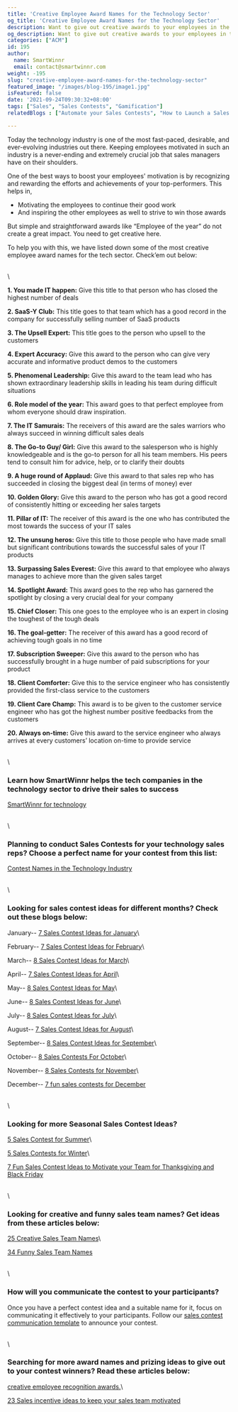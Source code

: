 ```yaml
---
title: 'Creative Employee Award Names for the Technology Sector'
og_title: 'Creative Employee Award Names for the Technology Sector'
description: Want to give out creative awards to your employees in the technology industry? Here is a comprehensive list of employee recognition award names which you use to recognize and appreciate your top-performers in the technology industry
og_description: Want to give out creative awards to your employees in the technology industry? Here is a comprehensive list of employee recognition award names which you use to recognize and appreciate your top-performers in the technology industry
categories: ["ACM"]
id: 195
author:
  name: SmartWinnr
  email: contact@smartwinnr.com
weight: -195
slug: "creative-employee-award-names-for-the-technology-sector"
featured_image: "/images/blog-195/image1.jpg"
isFeatured: false
date: '2021-09-24T09:30:32+08:00'
tags: ["Sales", "Sales Contests", "Gamification"]
relatedBlogs : ["Automate your Sales Contests", "How to Launch a Sales Contest", "25 Creative Sales Team Names", "Sales Contest Communication Template", "Top 20 Sales Contest Names", "23 Sales incentive ideas to keep your sales team motivated"]

---
```


Today the technology industry is one of the most fast-paced, desirable, and ever-evolving industries out there. Keeping employees motivated in such an industry is a never-ending and extremely crucial job that sales managers have on their shoulders.

One of the best ways to boost your employees' motivation is by recognizing and rewarding the efforts and achievements of your top-performers. This helps in,

* Motivating the employees to continue their good work
* And inspiring the other employees as well to strive to win those awards

But simple and straightforward awards like “Employee of the year” do not create a great impact. You need to get creative here.

To help you with this, we have listed down some of the most creative employee award names for the tech sector. Check’em out below:

\
\

**1. You made IT happen:** Give this title to that person who has closed the highest number of deals

**2. SaaS-Y Club:** This title goes to that team which has a good record in the company for successfully selling number of SaaS products

**3. The Upsell Expert:** This title goes to the person who upsell to the customers

**4. Expert Accuracy:** Give this award to the person who can give very accurate and informative product demos to the customers

**5. Phenomenal Leadership:** Give this award to the team lead who has shown extraordinary leadership skills in leading his team during difficult situations

**6. Role model of the year:** This award goes to that perfect employee from whom everyone should draw inspiration.

**7. The IT Samurais:** The receivers of this award are the sales warriors who always succeed in winning difficult sales deals 

**8. The Go-to Guy/ Girl:** Give this award to the salesperson who is highly knowledgeable and is the go-to person for all his team members. His peers tend to consult him for advice, help, or to clarify their doubts

**9. A huge round of Applaud:** Give this award to that sales rep who has succeeded in closing the biggest deal (in terms of money) ever

**10. Golden Glory:** Give this award to the person who has got a good record of consistently hitting or exceeding her sales targets

**11. Pillar of IT:** The receiver of this award is the one who has contributed the most towards the success of your IT sales

**12. The unsung heros:** Give this title to those people who have made small but significant contributions towards the successful sales of your IT products 

**13. Surpassing Sales Everest:** Give this award to that employee who always manages to achieve more than the given sales target

**14. Spotlight Award:** This award goes to the rep who has garnered the spotlight by closing a very crucial deal for your company

**15. Chief Closer:** This one goes to the employee who is an expert in closing the toughest of the tough deals

**16. The goal-getter:** The receiver of this award has a good record of achieving tough goals in no time

**17. Subscription Sweeper:** Give this award to the person who has successfully brought in a huge number of paid subscriptions for your product 

**18. Client Comforter:** Give this to the service engineer who has consistently provided the first-class service to the customers

**19. Client Care Champ:** This award is to be given to the customer service engineer who has got the highest number positive feedbacks from the customers

**20. Always on-time:** Give this award to the service engineer who always arrives at every customers’ location on-time to provide service

\
\

### Learn how SmartWinnr helps the tech companies in the technology sector to drive their sales to success

[SmartWinnr for technology](https://www.smartwinnr.com/solutions/technology/)

\
\

### Planning to conduct Sales Contests for your technology sales reps? Choose a perfect name for your contest from this list:

[Contest Names in the Technology Industry](https://www.smartwinnr.com/post/contest-names-in-the-technology-industry/)

\
\

### Looking for sales contest ideas for different months? Check out these blogs below:

January-- [7 Sales Contest Ideas for January](https://www.smartwinnr.com/post/7-sales-contest-ideas-for-january/)\

February-- [7 Sales Contest Ideas for February](https://www.smartwinnr.com/post/7-sales-contest-ideas-for-february/)\

March-- [8 Sales Contest Ideas for March](https://www.smartwinnr.com/post/8-sales-contest-ideas-for-march/)\

April-- [7 Sales Contest Ideas for April](https://www.smartwinnr.com/post/7-sales-contest-ideas-for-april/)\

May-- [8 Sales Contest Ideas for May](https://www.smartwinnr.com/post/8-sales-contest-ideas-for-may/)\ 

June-- [8 Sales Contest Ideas for June](https://www.smartwinnr.com/post/8-sales-contest-ideas-for-june/)\

July-- [8 Sales Contest Ideas for July](https://www.smartwinnr.com/post/8-sales-contest-ideas-for-july-2023/)\

August-- [7 Sales Contest Ideas for August](https://www.smartwinnr.com/post/7-sales-contest-ideas-for-august/)\

September-- [8 Sales Contest Ideas for September](https://www.smartwinnr.com/post/8-sales-contest-ideas-for-september/)\

October-- [8 Sales Contests For October](https://smartwinnr.com/post/8-sales-contests-for-october/)\

November-- [8 Sales Contests for November](https://smartwinnr.com/post/8-sales-contests-for-november/)\

December-- [7 fun sales contests for December](https://smartwinnr.com/post/7-fun-sales-contests-for-december/)

\
\

### Looking for more Seasonal Sales Contest Ideas?

[5 Sales Contest for Summer](https://smartwinnr.com/post/5-sales-contest-for-summer/)\

[5 Sales Contests for Winter](https://smartwinnr.com/post/sales-contests-for-winter/)\

[7 Fun Sales Contest Ideas to Motivate your Team for Thanksgiving and Black Friday](https://www.smartwinnr.com/post/7-fun-sales-contest-ideas-to-motivate-your-team-for-thanksgiving-and-black-friday/)

\
\

### Looking for creative and funny sales team names? Get ideas from these articles below:

[25 Creative Sales Team Names](https://www.smartwinnr.com/post/25-creative-sales-team-names/)\

[34 Funny Sales Team Names](https://www.smartwinnr.com/post/funny-sales-team-names/)

\
\


### How will you communicate the contest to your participants?

Once you have a perfect contest idea and a suitable name for it, focus on communicating it effectively to your participants. Follow our [sales contest communication template](https://www.smartwinnr.com/post/sales-contest-communication-template/) to announce your contest.

\
\

### Searching for more award names and prizing ideas to give out to your contest winners? Read these articles below:

[creative employee recognition awards.](https://www.smartwinnr.com/post/creative-employee-recognition-award-names/)\

[23 Sales incentive ideas to keep your sales team motivated](https://www.smartwinnr.com/post/sales-incentive-ideas-to-keep-your-sales-team-motivated/)